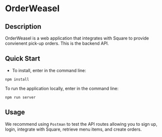 # OrderWeasel

## Description

OrderWeasel is a web application that integrates with Square to provide convienent pick-up orders. This is the backend API.

## Quick Start

* To install, enter in the command line:

```
npm install
```

To run the application locally, enter in the command line:

```
npm run server
```

## Usage
We recommend using `Postman` to test the API routes allowing you to sign up, login, integrate with Square, retrieve menu items, and create orders.
